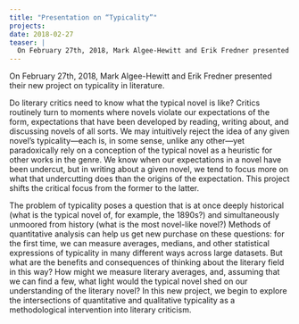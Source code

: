 ```yaml
---
title: "Presentation on “Typicality”"
projects: 
date: 2018-02-27
teaser: |
  On February 27th, 2018, Mark Algee-Hewitt and Erik Fredner presented their new project on typicality in literature.
---
```


On February 27th, 2018, Mark Algee-Hewitt and Erik Fredner presented their new project on typicality in literature.

Do literary critics need to know what the typical novel is like? Critics routinely turn to moments where novels violate our expectations of the form, expectations that have been developed by reading, writing about, and discussing novels of all sorts. We may intuitively reject the idea of any given novel’s typicality—each is, in some sense, unlike any other—yet paradoxically rely on a conception of the typical novel as a heuristic for other works in the genre. We know when our expectations in a novel have been undercut, but in writing about a given novel, we tend to focus more on what that undercutting does than the origins of the expectation. This project shifts the critical focus from the former to the latter.

The problem of typicality poses a question that is at once deeply historical (what is the typical novel of, for example, the 1890s?) and simultaneously unmoored from history (what is the most novel-like novel?) Methods of quantitative analysis can help us get new purchase on these questions: for the first time, we can measure averages, medians, and other statistical expressions of typicality in many different ways across large datasets. But what are the benefits and consequences of thinking about the literary field in this way? How might we measure literary averages, and, assuming that we can find a few, what light would the typical novel shed on our understanding of the literary novel? In this new project, we begin to explore the intersections of quantitative and qualitative typicality as a methodological intervention into literary criticism.